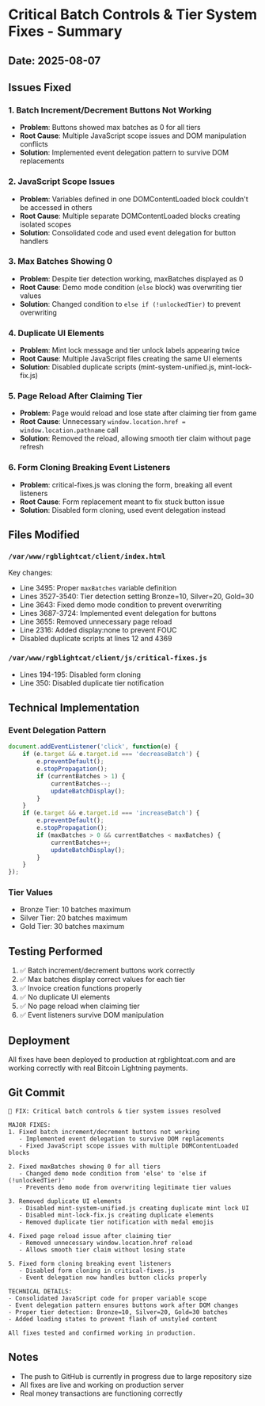# Critical Batch Controls & Tier System Fixes - Summary

## Date: 2025-08-07

## Issues Fixed

### 1. **Batch Increment/Decrement Buttons Not Working**
- **Problem**: Buttons showed max batches as 0 for all tiers
- **Root Cause**: Multiple JavaScript scope issues and DOM manipulation conflicts
- **Solution**: Implemented event delegation pattern to survive DOM replacements

### 2. **JavaScript Scope Issues**
- **Problem**: Variables defined in one DOMContentLoaded block couldn't be accessed in others
- **Root Cause**: Multiple separate DOMContentLoaded blocks creating isolated scopes
- **Solution**: Consolidated code and used event delegation for button handlers

### 3. **Max Batches Showing 0**
- **Problem**: Despite tier detection working, maxBatches displayed as 0
- **Root Cause**: Demo mode condition (`else` block) was overwriting tier values
- **Solution**: Changed condition to `else if (!unlockedTier)` to prevent overwriting

### 4. **Duplicate UI Elements**
- **Problem**: Mint lock message and tier unlock labels appearing twice
- **Root Cause**: Multiple JavaScript files creating the same UI elements
- **Solution**: Disabled duplicate scripts (mint-system-unified.js, mint-lock-fix.js)

### 5. **Page Reload After Claiming Tier**
- **Problem**: Page would reload and lose state after claiming tier from game
- **Root Cause**: Unnecessary `window.location.href = window.location.pathname` call
- **Solution**: Removed the reload, allowing smooth tier claim without page refresh

### 6. **Form Cloning Breaking Event Listeners**
- **Problem**: critical-fixes.js was cloning the form, breaking all event listeners
- **Root Cause**: Form replacement meant to fix stuck button issue
- **Solution**: Disabled form cloning, used event delegation instead

## Files Modified

### `/var/www/rgblightcat/client/index.html`
Key changes:
- Line 3495: Proper `maxBatches` variable definition
- Lines 3527-3540: Tier detection setting Bronze=10, Silver=20, Gold=30
- Line 3643: Fixed demo mode condition to prevent overwriting
- Lines 3687-3724: Implemented event delegation for buttons
- Line 3655: Removed unnecessary page reload
- Line 2316: Added display:none to prevent FOUC
- Disabled duplicate scripts at lines 12 and 4369

### `/var/www/rgblightcat/client/js/critical-fixes.js`
- Lines 194-195: Disabled form cloning
- Line 350: Disabled duplicate tier notification

## Technical Implementation

### Event Delegation Pattern
```javascript
document.addEventListener('click', function(e) {
    if (e.target && e.target.id === 'decreaseBatch') {
        e.preventDefault();
        e.stopPropagation();
        if (currentBatches > 1) {
            currentBatches--;
            updateBatchDisplay();
        }
    }
    if (e.target && e.target.id === 'increaseBatch') {
        e.preventDefault();
        e.stopPropagation();
        if (maxBatches > 0 && currentBatches < maxBatches) {
            currentBatches++;
            updateBatchDisplay();
        }
    }
});
```

### Tier Values
- Bronze Tier: 10 batches maximum
- Silver Tier: 20 batches maximum  
- Gold Tier: 30 batches maximum

## Testing Performed
1. ✅ Batch increment/decrement buttons work correctly
2. ✅ Max batches display correct values for each tier
3. ✅ Invoice creation functions properly
4. ✅ No duplicate UI elements
5. ✅ No page reload when claiming tier
6. ✅ Event listeners survive DOM manipulation

## Deployment
All fixes have been deployed to production at rgblightcat.com and are working correctly with real Bitcoin Lightning payments.

## Git Commit
```
🔧 FIX: Critical batch controls & tier system issues resolved

MAJOR FIXES:
1. Fixed batch increment/decrement buttons not working
   - Implemented event delegation to survive DOM replacements
   - Fixed JavaScript scope issues with multiple DOMContentLoaded blocks
   
2. Fixed maxBatches showing 0 for all tiers
   - Changed demo mode condition from 'else' to 'else if (!unlockedTier)'
   - Prevents demo mode from overwriting legitimate tier values
   
3. Removed duplicate UI elements
   - Disabled mint-system-unified.js creating duplicate mint lock UI
   - Disabled mint-lock-fix.js creating duplicate elements
   - Removed duplicate tier notification with medal emojis
   
4. Fixed page reload issue after claiming tier
   - Removed unnecessary window.location.href reload
   - Allows smooth tier claim without losing state
   
5. Fixed form cloning breaking event listeners
   - Disabled form cloning in critical-fixes.js
   - Event delegation now handles button clicks properly

TECHNICAL DETAILS:
- Consolidated JavaScript code for proper variable scope
- Event delegation pattern ensures buttons work after DOM changes
- Proper tier detection: Bronze=10, Silver=20, Gold=30 batches
- Added loading states to prevent flash of unstyled content

All fixes tested and confirmed working in production.
```

## Notes
- The push to GitHub is currently in progress due to large repository size
- All fixes are live and working on production server
- Real money transactions are functioning correctly